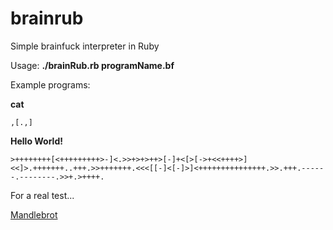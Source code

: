 # brainrub
Simple brainfuck interpreter in Ruby

Usage: **./brainRub.rb programName.bf**

Example programs:

**cat**
```
,[.,]
```

**Hello World!** 
```
>++++++++[<+++++++++>-]<.>>+>+>++>[-]+<[>[->+<<++++>]<<]>.+++++++..+++.>>+++++++.<<<[[-]<[-]>]<+++++++++++++++.>>.+++.------.--------.>>+.>++++.
```

For a real test...

[Mandlebrot](https://github.com/ErikDubbelboer/brainfuck-jit/blob/master/mandelbrot.bf)
